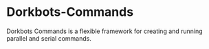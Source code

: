 # Dorkbots-Commands
Dorkbots Commands is a flexible framework for creating and running parallel and serial commands.
